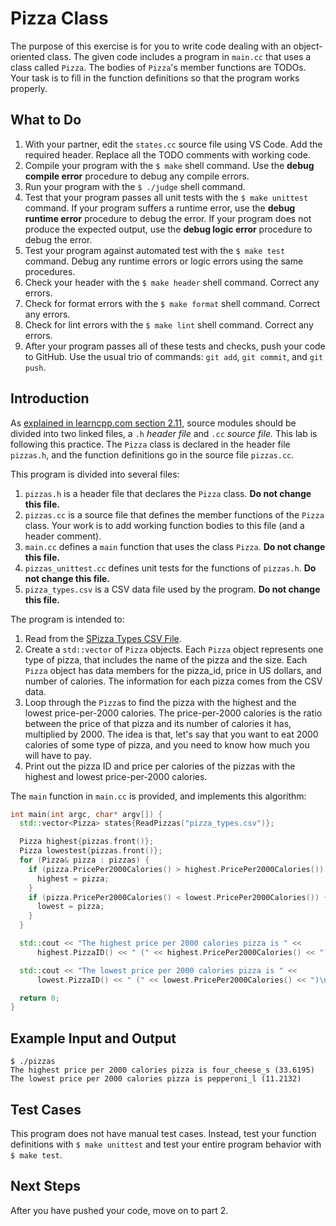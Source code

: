 # Pizza Class

The purpose of this exercise is for you to write code dealing with an object-oriented class.
The given code includes a program in `main.cc` that uses a class called `Pizza`.
The bodies of `Pizza`'s member functions are TODOs. Your task is to fill in the function definitions so that the program works properly.

## What to Do

1. With your partner, edit the `states.cc` source file using VS Code. Add the required header. Replace all the TODO comments with working code.
1. Compile your program with the `$ make` shell command. Use the **debug compile error** procedure to debug any compile errors.
1. Run your program with the `$ ./judge` shell command.
1. Test that your program passes all unit tests with the `$ make unittest` command. If your program suffers a runtime error, use the **debug runtime error** procedure to debug the error. If your program does not produce the expected output, use the **debug logic error** procedure to debug the error.
1. Test your program against automated test with the `$ make test` command. Debug any runtime errors or logic errors using the same procedures.
1. Check your header with the `$ make header` shell command. Correct any errors.
1. Check for format errors with the `$ make format` shell command. Correct any errors.
1. Check for lint errors with the `$ make lint` shell command. Correct any errors.
1. After your program passes all of these tests and checks, push your code to GitHub. Use the usual trio of commands: `git add`, `git commit`, and `git push`.

## Introduction

As [explained in learncpp.com section 2.11](https://www.learncpp.com/cpp-tutorial/header-files/),
source modules should be divided into two linked files, a `.h` *header file* and `.cc` *source file.*
This lab is following this practice. The `Pizza` class is declared in the header file `pizzas.h`, and
the function definitions go in the source file `pizzas.cc`.

This program is divided into several files:
1. `pizzas.h` is a header file that declares the `Pizza` class.  **Do not change this file.**
1. `pizzas.cc` is a source file that defines the member functions of the `Pizza` class. Your work is to add working function bodies to this file (and a header comment).
1. `main.cc` defines a `main` function that uses the class `Pizza`. **Do not change this file.**
1. `pizzas_unittest.cc` defines unit tests for the functions of `pizzas.h`.  **Do not change this file.**
1. `pizza_types.csv` is a CSV data file used by the program. **Do not change this file.**

The program is intended to:
1. Read from the [SPizza Types CSV File](https://www.kaggle.com/datasets/doinabein/pizza-calories-and-prices).
1. Create a `std::vector` of `Pizza` objects. Each `Pizza` object represents one type of pizza, that includes the name of the pizza and the size. Each `Pizza` object has data members for the pizza_id, price in US dollars, and number of calories. The information for each pizza comes from the CSV data.
1. Loop through the `Pizza`s to find the pizza with the highest and the lowest price-per-2000 calories. The price-per-2000 calories is the ratio between the price of that pizza and its number of calories it has, multiplied by 2000. The idea is that, let's say that you want to eat 2000 calories of some type of pizza, and you need to know how much you will have to pay.
1. Print out the pizza ID and price per calories of the pizzas with the highest and lowest price-per-2000 calories.

The `main` function in `main.cc` is provided, and implements this algorithm:

```C++
int main(int argc, char* argv[]) {
  std::vector<Pizza> states{ReadPizzas("pizza_types.csv")};

  Pizza highest{pizzas.front()};
  Pizza lowestest{pizzas.front()};
  for (Pizza& pizza : pizzas) {
    if (pizza.PricePer2000Calories() > highest.PricePer2000Calories()) {
      highest = pizza;
    }
    if (pizza.PricePer2000Calories() < lowest.PricePer2000Calories()) {
      lowest = pizza;
    }
  }

  std::cout << "The highest price per 2000 calories pizza is " <<
      highest.PizzaID() << " (" << highest.PricePer2000Calories() << ")\n";

  std::cout << "The lowest price per 2000 calories pizza is " <<
      lowest.PizzaID() << " (" << lowest.PricePer2000Calories() << ")\n";

  return 0;
}
```

## Example Input and Output

```
$ ./pizzas
The highest price per 2000 calories pizza is four_cheese_s (33.6195)
The lowest price per 2000 calories pizza is pepperoni_l (11.2132)
```


## Test Cases

This program does not have manual test cases. Instead, test your function definitions with `$ make unittest` and test your entire program behavior with `$ make test`.



## Next Steps

After you have pushed your code, move on to part 2.
